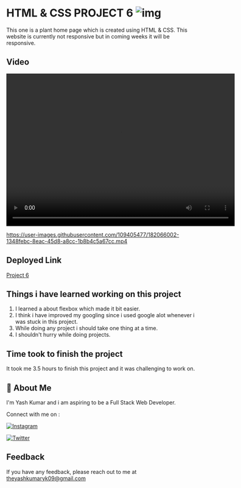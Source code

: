 
# HTML & CSS PROJECT 6 ![img](https://img.shields.io/badge/PROJECT%206-HTML%20%26%20CSS-orange)

This one is a plant home page which is created using HTML & CSS. This website is currently not responsive but in coming weeks it will be responsive.
## Video


<video width="600" height="400" controls>
  <source src="./Project%206.mp4" type="video/mp4">
</video>




https://user-images.githubusercontent.com/109405477/182066002-1348febc-8eac-45d8-a8cc-1b8b4c5a67cc.mp4


## Deployed Link

[Project 6](https://projecttwoo.netlify.app/)


## Things i have learned working on this project

1. I learned a about flexbox which made it bit easier.
3. I think i have improved my googling since i used google alot whenever i was stuck in this project.
4. While doing any project i should take one thing at a time.
5. I shouldn't hurry while doing projects.
## Time took to finish the project

It took me 3.5 hours to finish this project and it was challenging to work on.
## 🚀 About Me
I'm Yash Kumar and i am aspiring to be a Full Stack Web Developer.

Connect with me on :

[![Instagram](https://img.shields.io/badge/Instagram-%23E4405F.svg?style=for-the-badge&logo=Instagram&logoColor=white)](https://www.instagram.com/theyash_yk09/)

[![Twitter](https://img.shields.io/badge/Twitter-%231DA1F2.svg?style=for-the-badge&logo=Twitter&logoColor=white)](https://www.twitter.com/theyash_yk09/)

## Feedback

If you have any feedback, please reach out to me at theyashkumaryk09@gmail.com

